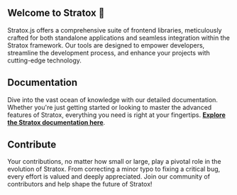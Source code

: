 ## Welcome to Stratox 👋

Stratox.js offers a comprehensive suite of frontend libraries, meticulously crafted for both standalone applications and seamless integration within the Stratox framework. Our tools are designed to empower developers, streamline the development process, and enhance your projects with cutting-edge technology.

## Documentation

Dive into the vast ocean of knowledge with our detailed documentation. Whether you're just getting started or looking to master the advanced features of Stratox, everything you need is right at your fingertips. **[Explore the Stratox documentation here](https://stratox.wazabii.se/)**.

## Contribute

Your contributions, no matter how small or large, play a pivotal role in the evolution of Stratox. From correcting a minor typo to fixing a critical bug, every effort is valued and deeply appreciated. Join our community of contributors and help shape the future of Stratox!
